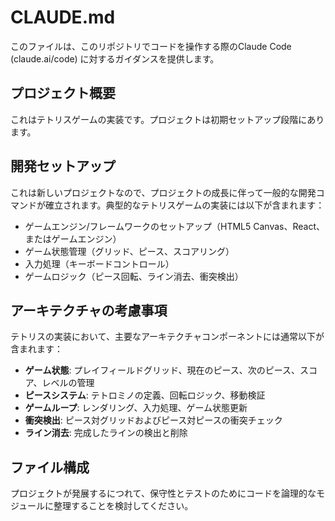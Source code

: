 # CLAUDE.md

このファイルは、このリポジトリでコードを操作する際のClaude Code (claude.ai/code) に対するガイダンスを提供します。

## プロジェクト概要

これはテトリスゲームの実装です。プロジェクトは初期セットアップ段階にあります。

## 開発セットアップ

これは新しいプロジェクトなので、プロジェクトの成長に伴って一般的な開発コマンドが確立されます。典型的なテトリスゲームの実装には以下が含まれます：

- ゲームエンジン/フレームワークのセットアップ（HTML5 Canvas、React、またはゲームエンジン）
- ゲーム状態管理（グリッド、ピース、スコアリング）
- 入力処理（キーボードコントロール）
- ゲームロジック（ピース回転、ライン消去、衝突検出）

## アーキテクチャの考慮事項

テトリスの実装において、主要なアーキテクチャコンポーネントには通常以下が含まれます：

- **ゲーム状態**: プレイフィールドグリッド、現在のピース、次のピース、スコア、レベルの管理
- **ピースシステム**: テトロミノの定義、回転ロジック、移動検証
- **ゲームループ**: レンダリング、入力処理、ゲーム状態更新
- **衝突検出**: ピース対グリッドおよびピース対ピースの衝突チェック
- **ライン消去**: 完成したラインの検出と削除

## ファイル構成

プロジェクトが発展するにつれて、保守性とテストのためにコードを論理的なモジュールに整理することを検討してください。